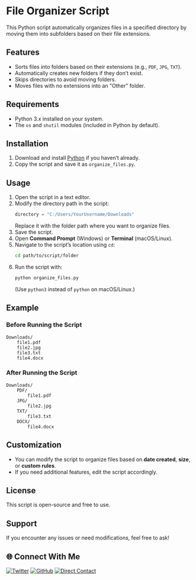 # File Organizer Script

This Python script automatically organizes files in a specified directory by moving them into subfolders based on their file extensions.

## Features
- Sorts files into folders based on their extensions (e.g., `PDF`, `JPG`, `TXT`).
- Automatically creates new folders if they don’t exist.
- Skips directories to avoid moving folders.
- Moves files with no extensions into an "Other" folder.

## Requirements
- Python 3.x installed on your system.
- The `os` and `shutil` modules (included in Python by default).

## Installation
1. Download and install [Python](https://www.python.org/downloads/) if you haven’t already.
2. Copy the script and save it as `organize_files.py`.

## Usage
1. Open the script in a text editor.
2. Modify the directory path in the script:
   ```python
   directory = "C:/Users/YourUsername/Downloads"
   ```
   Replace it with the folder path where you want to organize files.
3. Save the script.
4. Open **Command Prompt** (Windows) or **Terminal** (macOS/Linux).
5. Navigate to the script’s location using `cd`:
   ```sh
   cd path/to/script/folder
   ```
6. Run the script with:
   ```sh
   python organize_files.py
   ```
   (Use `python3` instead of `python` on macOS/Linux.)

## Example
### **Before Running the Script**
```
Downloads/
    file1.pdf
    file2.jpg
    file3.txt
    file4.docx
```
### **After Running the Script**
```
Downloads/
    PDF/
        file1.pdf
    JPG/
        file2.jpg
    TXT/
        file3.txt
    DOCX/
        file4.docx
```

## Customization
- You can modify the script to organize files based on **date created**, **size**, or **custom rules**.
- If you need additional features, edit the script accordingly.

## License
This script is open-source and free to use.

## Support
If you encounter any issues or need modifications, feel free to ask!

## **🌐 Connect With Me**

[![Twitter](https://img.shields.io/badge/Twitter-%231DA1F2.svg?style=for-the-badge&logo=Twitter&logoColor=white)](https://twitter.com/oche_21)
[![GitHub](https://img.shields.io/badge/github-%23121011.svg?style=for-the-badge&logo=github&logoColor=white)](https://github.com/eso8484)
[![Direct Contact](https://img.shields.io/badge/Direct_Contact-%23009688.svg?style=for-the-badge&logo=telegram&logoColor=white)](https://t.me/eso8484)
